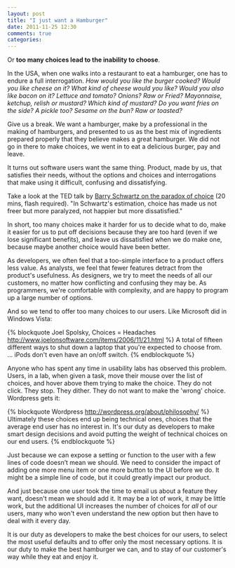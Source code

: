 ```yaml
---
layout: post
title: "I just want a Hamburger"
date: 2011-11-25 12:30
comments: true
categories: 
---
```


Or **too many choices lead to the inability to choose**.

In the USA, when one walks into a restaurant to eat a hamburger, one has to endure a full interrogation. *How would you like the burger cooked? Would you like cheese on it? What kind of cheese would you like? Would you also like bacon on it? Lettuce and tomato? Onions? Raw or Fried? Mayonnaise, ketchup, relish or mustard? Which kind of mustard? Do you want fries on the side? A pickle too? Sesame on the bun? Raw or toasted?*

Give us a break.  We want a hamburger, make by a professional in the making of hamburgers, and presented to us as the best mix of ingredients prepared properly that they believe makes a great hamburger.  We did not go in there to make choices, we went in to eat a delicious burger, pay and leave.

It turns out software users want the same thing.  Product, made by us, that satisfies their needs, without the options and choices and interrogations that make using it difficult, confusing and dissatisfying.

<!--more-->

Take a look at the TED talk by [Barry Schwartz on the paradox of choice](http://www.ted.com/talks/barry_schwartz_on_the_paradox_of_choice.html) (20 mins, flash required).  "In Schwartz's estimation, choice has made us not freer but more paralyzed, not happier but more dissatisfied."

In short, too many choices make it harder for us to decide what to do, make it easier for us to put off decisions because they are too hard (even if we lose significant benefits), and leave us dissatisfied when we do make one, because maybe another choice would have been better.

As developers, we often feel that a too-simple interface to a product offers less value.  As analysts, we feel that fewer features detract from the product's usefulness.  As designers, we try to meet the needs of all our customers, no matter how conflicting and confusing they may be.  As programmers, we're comfortable with complexity, and are happy to program up a large number of options.

And so we tend to offer too many choices to our users.  Like Microsoft did in Windows Vista:

{% blockquote Joel Spolsky, Choices = Headaches  http://www.joelonsoftware.com/items/2006/11/21.html %}
A total of fifteen different ways to shut down a laptop that you're expected to choose from.
...
iPods don't even have an on/off switch.
{% endblockquote %}

Anyone who has spent any time in usability labs has observed this problem.  Users, in a lab, when given a task, move their mouse over the list of choices, and hover above them trying to make the choice.  They do not click.  They stop.  They dither. They do not want to make the 'wrong' choice.  Wordpress gets it:

{% blockquote Wordpress http://wordpress.org/about/philosophy/ %}
Ultimately these choices end up being technical ones, choices that the average end user has no interest in. It's our duty as developers to make smart design decisions and avoid putting the weight of technical choices on our end users.
{% endblockquote %}

Just because we can expose a setting or function to the user with a few lines of code doesn’t mean we should.  We need to consider the impact of adding one more menu item or one more button to the UI before we do. It might be a simple line of code, but it could greatly impact our product.

And just because one user took the time to email us about a feature they want, doesn't mean we should add it.  It may be a lot of work, it may be little work, but the additional UI increases the number of choices for *all* of our users, many who won't even understand the new option but then have to deal with it every day.

It is our duty as developers to make the best choices for our users, to select the most useful defaults and to offer only the most necessary options.  It is our duty to make the best hamburger we can, and to stay of our customer's way while they eat and enjoy it.

